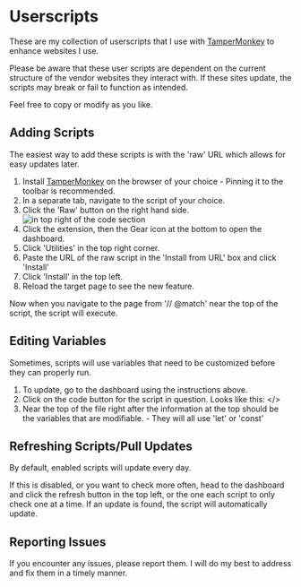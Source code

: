 # Userscripts

These are my collection of userscripts that I use with [TamperMonkey](https://www.tampermonkey.net/) to enhance websites I use. 

Please be aware that these user scripts are dependent on the current structure of the vendor websites they interact with. If these sites update, the scripts may break or fail to function as intended.

Feel free to copy or modify as you like.

## Adding Scripts

The easiest way to add these scripts is with the 'raw' URL which allows for easy updates later.

1.  Install [TamperMonkey](https://www.tampermonkey.net/) on the browser of your choice - Pinning it to the toolbar is recommended.
2.  In a separate tab, navigate to the script of your choice.
3.  Click the 'Raw' button on the right hand side.
  ![in top right of the code section](https://cdn.glitch.global/4c74f8d5-b1a6-4a37-91dc-9b40f9d9d76e/firefox_TY0MXfG7ia.png?raw=true)
4.  Click the extension, then the Gear icon at the bottom to open the dashboard.
5.  Click 'Utilities' in the top right corner.
7.  Paste the URL of the raw script in the 'Install from URL' box and click 'Install'
8.  Click 'Install' in the top left.
9.  Reload the target page to see the new feature.

Now when you navigate to the page from '// @match' near the top of the script, the script will execute.

## Editing Variables

Sometimes, scripts will use variables that need to be customized before they can properly run. 

1. To update, go to the dashboard using the instructions above.
2. Click on the code button for the script in question. Looks like this: </>
3. Near the top of the file right after the information at the top should be the variables that are modifiable. - They will all use 'let' or 'const'

## Refreshing Scripts/Pull Updates
By default, enabled scripts will update every day.

If this is disabled, or you want to check more often, head to the dashboard and click the refresh button in the top left, or the one each script to only check one at a time.
If an update is found, the script will automatically update.

## Reporting Issues

If you encounter any issues, please report them. I will do my best to address and fix them in a timely manner.
